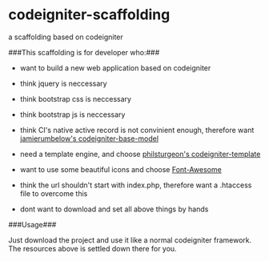 codeigniter-scaffolding
=======================

a scaffolding based on codeigniter

###This scaffolding is for developer who:###

* want to build a new web application based on codeigniter

* think jquery is neccessary

* think bootstrap css is neccessary

* think bootstrap js is neccessary

* think CI's native active record is not convinient enough, therefore want [jamierumbelow's codeigniter-base-model](https://github.com/jamierumbelow/codeigniter-base-model "CodeIgniter base CRUD model to remove repetition and increase productivity")

* need a template engine, and choose [philsturgeon's codeigniter-template](https://github.com/philsturgeon/codeigniter-template "Template library for CodeIgniter which supports modules, themes, partial views, etc.")

* want to use some beautiful icons and choose [Font-Awesome](https://github.com/FortAwesome/Font-Awesome "The iconic font designed for Bootstrap http://fontawesome.io")

* think the url shouldn't start with index.php, therefore want a .htaccess file to overcome this

* dont want to download and set all above things by hands

###Usage###

Just download the project and use it like a normal codeigniter framework. 
The resources above is settled down there for you.
